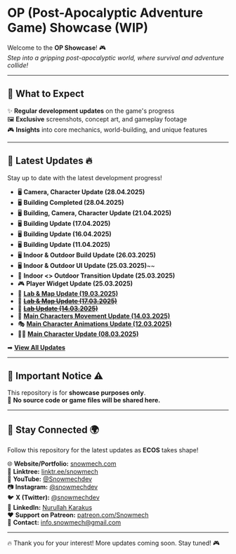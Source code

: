 # OP (Post-Apocalyptic Adventure Game) Showcase (WIP)

Welcome to the **OP Showcase**! 🎮  
*Step into a gripping post-apocalyptic world, where survival and adventure collide!*

---

## 🚀 What to Expect  
✨ **Regular development updates** on the game's progress  
🖼 **Exclusive** screenshots, concept art, and gameplay footage  
🎮 **Insights** into core mechanics, world-building, and unique features  

---

## 📢 Latest Updates 🔥  

Stay up to date with the latest development progress!  

- 🖥️ **Camera, Character Update (28.04.2025)**  
- 🖥️ **Building Completed (28.04.2025)**  
- 🖥️ **Building, Camera, Character Update (21.04.2025)**  
- 🖥️ **Building Update (17.04.2025)**  
- 🖥️ **Building Update (16.04.2025)**  
- 🖥️ **Building Update (11.04.2025)**  
- 🖥️ **Indoor & Outdoor Build Update (26.03.2025)**  
- 🖥️ **Indoor & Outdoor UI Update (25.03.2025)**~~  
- 🔄 **Indoor <> Outdoor Transition Update (25.03.2025)**  
- 🎮 **Player Widget Update (25.03.2025)**  
- 🧪 **[Lab & Map Update (19.03.2025)](Updates/Building/Lab/Lab.md)**  
- 🧪 ~~**[Lab & Map Update (17.03.2025)](Updates/Building/Lab/Lab.md)**~~  
- 🧪 ~~**[Lab Update (14.03.2025)](Updates/Building/Lab/Lab.md)**~~  
- 🚶 **[Main Characters Movement Update (14.03.2025)](Updates/Functions/MainCharacters.md)**  
- 🎭 **[Main Character Animations Update (12.03.2025)](Updates/Animations/MainCharactersAnimations.md)**  
- 🧑‍🎨 **[Main Character Update (08.03.2025)](Updates/Characters/MainCharacter.md)**  

➡ **[View All Updates](Updates/Update.md)**  

---

## 📌 Important Notice ⚠️  
This repository is for **showcase purposes only**.  
🚫 **No source code or game files will be shared here.**  

---

## 🔔 Stay Connected 🌍
Follow this repository for the latest updates as **ECOS** takes shape!

🌐 **Website/Portfolio:** [snowmech.com](https://snowmech.com/)  
📌 **Linktree:** [linktr.ee/snowmech](https://linktr.ee/snowmech)  
🎥 **YouTube:** [@Snowmechdev](https://www.youtube.com/@Snowmechdev)  
📷 **Instagram:** [@snowmechdev](https://www.instagram.com/snowmechdev/)  
🐦 **X (Twitter):** [@snowmechdev](https://twitter.com/snowmechdev)  
💼 **LinkedIn:** [Nurullah Karakuş](https://www.linkedin.com/in/nurullahkarakus/)  
❤️ **Support on Patreon:** [patreon.com/Snowmech](https://patreon.com/Snowmech)  
📧 **Contact:** info.snowmech@gmail.com

---

🔥 Thank you for your interest! More updates coming soon. Stay tuned! 🎮  
